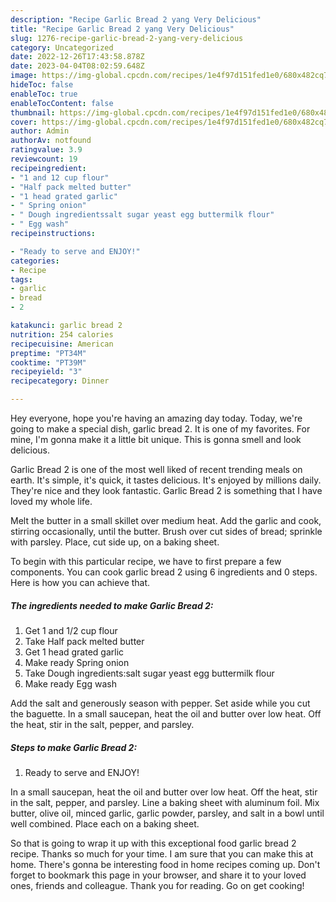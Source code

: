 ```yaml
---
description: "Recipe Garlic Bread 2 yang Very Delicious"
title: "Recipe Garlic Bread 2 yang Very Delicious"
slug: 1276-recipe-garlic-bread-2-yang-very-delicious
category: Uncategorized
date: 2022-12-26T17:43:58.878Z
date: 2023-04-04T08:02:59.648Z
image: https://img-global.cpcdn.com/recipes/1e4f97d151fed1e0/680x482cq70/garlic-bread-2-recipe-main-photo.jpg
hideToc: false
enableToc: true
enableTocContent: false
thumbnail: https://img-global.cpcdn.com/recipes/1e4f97d151fed1e0/680x482cq70/garlic-bread-2-recipe-main-photo.jpg
cover: https://img-global.cpcdn.com/recipes/1e4f97d151fed1e0/680x482cq70/garlic-bread-2-recipe-main-photo.jpg
author: Admin
authorAv: notfound
ratingvalue: 3.9
reviewcount: 19
recipeingredient:
- "1 and 12 cup flour"
- "Half pack melted butter"
- "1 head grated garlic"
- " Spring onion"
- " Dough ingredientssalt sugar yeast egg buttermilk flour"
- " Egg wash"
recipeinstructions:

- "Ready to serve and ENJOY!"
categories:
- Recipe
tags:
- garlic
- bread
- 2

katakunci: garlic bread 2 
nutrition: 254 calories
recipecuisine: American
preptime: "PT34M"
cooktime: "PT39M"
recipeyield: "3"
recipecategory: Dinner

---
```



Hey everyone, hope you're having an amazing day today. Today, we're going to make a special dish, garlic bread 2. It is one of my favorites. For mine, I'm gonna make it a little bit unique. This is gonna smell and look delicious.

Garlic Bread 2 is one of the most well liked of recent trending meals on earth. It's simple, it's quick, it tastes delicious. It's enjoyed by millions daily. They're nice and they look fantastic. Garlic Bread 2 is something that I have loved my whole life.

Melt the butter in a small skillet over medium heat. Add the garlic and cook, stirring occasionally, until the butter. Brush over cut sides of bread; sprinkle with parsley. Place, cut side up, on a baking sheet.


To begin with this particular recipe, we have to first prepare a few components. You can cook garlic bread 2 using 6 ingredients and 0 steps. Here is how you can achieve that.

<!--inarticleads1-->

##### The ingredients needed to make Garlic Bread 2:

1. Get 1 and 1/2 cup flour
1. Take Half pack melted butter
1. Get 1 head grated garlic
1. Make ready  Spring onion
1. Take  Dough ingredients:salt sugar yeast egg buttermilk flour
1. Make ready  Egg wash


Add the salt and generously season with pepper. Set aside while you cut the baguette. In a small saucepan, heat the oil and butter over low heat. Off the heat, stir in the salt, pepper, and parsley. 

<!--inarticleads2-->

##### Steps to make Garlic Bread 2:


1. Ready to serve and ENJOY!

In a small saucepan, heat the oil and butter over low heat. Off the heat, stir in the salt, pepper, and parsley. Line a baking sheet with aluminum foil. Mix butter, olive oil, minced garlic, garlic powder, parsley, and salt in a bowl until well combined. Place each on a baking sheet. 

So that is going to wrap it up with this exceptional food garlic bread 2 recipe. Thanks so much for your time. I am sure that you can make this at home. There's gonna be interesting food in home recipes coming up. Don't forget to bookmark this page in your browser, and share it to your loved ones, friends and colleague. Thank you for reading. Go on get cooking!
